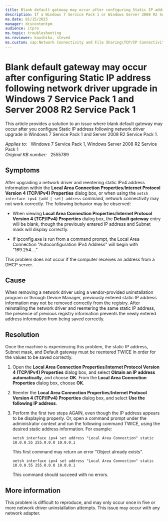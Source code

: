 ```yaml
---
title: Blank default gateway may occur after configuring Static IP address following network driver upgrade on Windows 7 and Server 2008 R2
description: If a Windows 7 Service Pack 1 or Windows Server 2008 R2 Service Pack 1 system is configured with a Static IPv4 address, and the underlying network driver is uninstalled and reinstalled, reconfiguring the same Static IPv4 address information may result in a blank default gateway. The Static IP address information must be reentered twice before the information persists to the registry.
ms.date: 01/15/2025
manager: dcscontentpm
audience: itpro
ms.topic: troubleshooting
ms.reviewer: kaushika, steved
ms.custom: sap:Network Connectivity and File Sharing\TCP/IP Connectivity (TCP Protocol, NLA, WinHTTP), csstroubleshoot
---
```

# Blank default gateway may occur after configuring Static IP address following network driver upgrade in Windows 7 Service Pack 1 and Server 2008 R2 Service Pack 1

This article provides a solution to an issue where blank default gateway may occur after you configure Static IP address following network driver upgrade in Windows 7 Service Pack 1 and Server 2008 R2 Service Pack 1.

_Applies to:_ &nbsp; Windows 7 Service Pack 1, Windows Server 2008 R2 Service Pack 1  
_Original KB number:_ &nbsp; 2555789

## Symptoms

After upgrading a network driver and reentering static IPv4 address information within the **Local Area Connection Properties**/**Internet Protocol Version 4 (TCP/IPv4) Properties** dialog box, or when using the `netsh interface ipv4 [add | set] address` command, network connectivity may not work correctly. The following behavior may be observed:

- When viewing **Local Area Connection Properties**/**Internet Protocol Version 4 (TCP/IPv4) Properties** dialog box, the **Default gateway** entry will be blank, though the previously entered IP address and Subnet mask will display correctly.

- If ipconfig.exe is run from a command prompt, the Local Area Connection "Autoconfiguration IPv4 Address" will begin with "169.254...."

This problem does not occur if the computer receives an address from a DHCP server.

## Cause

When removing a network driver using a vendor-provided uninstallation program or through Device Manager, previously entered static IP address information may not be removed correctly from the registry. After reinstalling the network driver and reentering the same static IP address, the presence of previous registry information prevents the newly entered address information from being saved correctly.

## Resolution

Once the machine is experiencing this problem, the static IP address, Subnet mask, and Default gateway must be reentered TWICE in order for the values to be saved correctly.

1. Open the **Local Area Connection Properties**/**Internet Protocol Version 4 (TCP/IPv4) Properties** dialog box, and select **Obtain an IP address automatically**, and choose **OK**. From the **Local Area Connection Properties** dialog box, choose **OK**.

2. Reenter the **Local Area Connection Properties**/**Internet Protocol Version 4 (TCP/IPv4) Properties** dialog box, and select **Use the following IP address**.

3. Perform the first two steps AGAIN, even though the IP address appears to be displaying properly. Or, open a command prompt under the administrator context and run the following command TWICE, using the desired static address information. For example:

    ```console
    netsh interface ipv4 set address "Local Area Connection" static 10.0.0.55 255.0.0.0 10.0.0.1
    ```

    This first command may return an error "Object already exists".

    ```console
    netsh interface ipv4 set address "Local Area Connection" static 10.0.0.55 255.0.0.0 10.0.0.1
    ```

    This command should succeed with no errors.

## More information

This problem is difficult to reproduce, and may only occur once in five or more network driver uninstallation attempts. This issue may occur with any network adapter.
